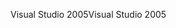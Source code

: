 <span data-ttu-id="55baf-101">Visual Studio 2005</span><span class="sxs-lookup"><span data-stu-id="55baf-101">Visual Studio 2005</span></span>
